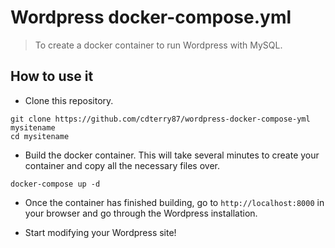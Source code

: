 # Wordpress docker-compose.yml

> To create a docker container to run Wordpress with MySQL.

## How to use it

- Clone this repository.
```
git clone https://github.com/cdterry87/wordpress-docker-compose-yml mysitename
cd mysitename
```

- Build the docker container. This will take several minutes to create your container and copy all the necessary files over.
```
docker-compose up -d
```

- Once the container has finished building, go to `http://localhost:8000` in your browser and go through the Wordpress installation.


- Start modifying your Wordpress site!
